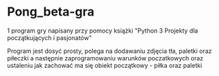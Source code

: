 # Pong_beta-gra
1 program gry napisany przy pomocy książki "Python 3 Projekty dla początkujących i pasjonatów"

Program jest dosyć prosty, polega na dodawaniu zdjęcia tła, paletki oraz piłeczki a następnie zaprogramowaniu warunków poczatkowych
oraz ustaleniu jak zachować ma się obiekt początkowy - piłka oraz paletki
